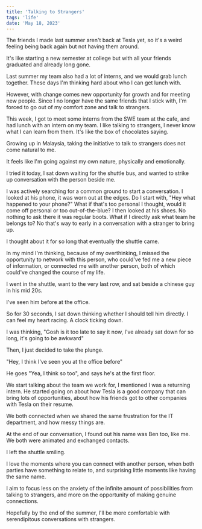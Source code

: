 ```yaml
---
title: 'Talking to Strangers'
tags: 'life'
date: 'May 18, 2023'
---
```


The friends I made last summer aren't back at Tesla yet, so it's a weird feeling being back again but not having them around.

It's like starting a new semester at college but with all your friends graduated and already long gone.

Last summer my team also had a lot of interns, and we would grab lunch together. These days I'm thinking hard about who I can get lunch with.

However, with change comes new opportunity for growth and for meeting new people. Since I no longer have the same friends that I stick with, I'm forced to go out of my comfort zone and talk to strangers.

This week, I got to meet some interns from the SWE team at the cafe, and had lunch with an intern on my team. I like talking to strangers, I never know what I can learn from them. It's like the box of chocolates saying.

Growing up in Malaysia, taking the initiative to talk to strangers does not come natural to me.

It feels like I'm going against my own nature, physically and emotionally.

I tried it today, I sat down waiting for the shuttle bus, and wanted to strike up conversation with the person beside me.

I was actively searching for a common ground to start a conversation. I looked at his phone, it was worn out at the edges. Do I start with, "Hey what happened to your phone?" What if that's too personal I thought, would it come off personal or too out-of-the-blue? I then looked at his shoes. No nothing to ask there it was regular boots. What if I directly ask what team he belongs to? No that's way to early in a conversation with a stranger to bring up.

I thought about it for so long that eventually the shuttle came.

In my mind I'm thinking, because of my overthinking, I missed the opportunity to network with this person, who could've fed me a new piece of information, or connected me with another person, both of which could've changed the course of my life.

I went in the shuttle, want to the very last row, and sat beside a chinese guy in his mid 20s.

I've seen him before at the office.

So for 30 seconds, I sat down thinking whether I should tell him directly. I can feel my heart racing. A clock ticking down.

I was thinking, "Gosh is it too late to say it now, I've already sat down for so long, it's going to be awkward"

Then, I just decided to take the plunge.

"Hey, I think I've seen you at the office before"

He goes "Yea, I think so too", and says he's at the first floor.

We start talking about the team we work for, I mentioned I was a returning intern. He started going on about how Tesla is a good company that can bring lots of opportunities, about how his friends got to other companies with Tesla on their resume.

We both connected when we shared the same frustration for the IT department, and how messy things are.

At the end of our conversation, I found out his name was Ben too, like me. We both were animated and exchanged contacts.

I left the shuttle smiling.

I love the moments where you can connect with another person, when both parties have something to relate to, and surprising little moments like having the same name.

I aim to focus less on the anxiety of the infinite amount of possibilities from talking to strangers, and more on the opportunity of making genuine connections.

Hopefully by the end of the summer, I'll be more comfortable with serendipitous conversations with strangers.
